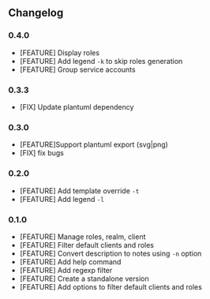 ## Changelog

### 0.4.0

* [FEATURE] Display roles
* [FEATURE] Add legend `-k` to skip roles generation
* [FEATURE] Group service accounts

### 0.3.3

* [FIX] Update plantuml dependency

### 0.3.0

* [FEATURE]Support plantuml export (svg|png)
* [FIX] fix bugs

### 0.2.0

* [FEATURE] Add template override `-t`
* [FEATURE] Add legend `-l`

### 0.1.0

* [FEATURE] Manage roles, realm, client
* [FEATURE] Filter default clients and roles
* [FEATURE] Convert description to notes using `-n` option
* [FEATURE] Add help command
* [FEATURE] Add regexp filter
* [FEATURE] Create a standalone version 
* [FEATURE] Add options to filter default clients and roles